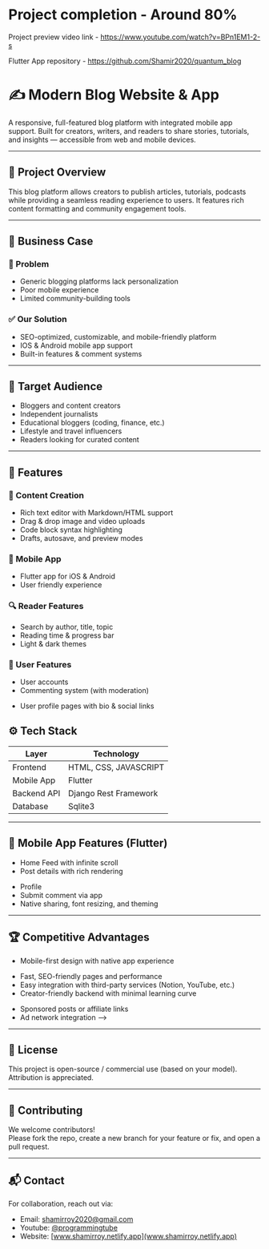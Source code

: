# Project completion - Around 80%

Project preview video link - https://www.youtube.com/watch?v=BPn1EM1-2-s

Flutter App repository - https://github.com/Shamir2020/quantum_blog

# ✍️ Modern Blog Website & App

A responsive, full-featured blog platform with integrated mobile app support. Built for creators, writers, and readers to share stories, tutorials, and insights — accessible from web and mobile devices.

---

## 📘 Project Overview

This blog platform allows creators to publish articles, tutorials, podcasts while providing a seamless reading experience to users. It features rich content formatting and community engagement tools.

---

## 💼 Business Case

### 🎯 Problem
- Generic blogging platforms lack personalization
- Poor mobile experience
- Limited community-building tools

### ✅ Our Solution
- SEO-optimized, customizable, and mobile-friendly platform
- IOS & Android mobile app support
- Built-in features & comment systems

---

## 👥 Target Audience

- Bloggers and content creators
- Independent journalists
- Educational bloggers (coding, finance, etc.)
- Lifestyle and travel influencers
- Readers looking for curated content

---

## 🌟 Features

### 📝 Content Creation
- Rich text editor with Markdown/HTML support
- Drag & drop image and video uploads
- Code block syntax highlighting
- Drafts, autosave, and preview modes

### 📱 Mobile App
- Flutter app for iOS & Android
- User friendly experience
<!-- - Push notifications for new posts
- Offline reading mode
- Bookmarking & reading list -->

### 🔍 Reader Features
<!-- - Category & tag filters -->
- Search by author, title, topic
- Reading time & progress bar
- Light & dark themes

### 👤 User Features
- User accounts
- Commenting system (with moderation)
<!-- - Like, share, and bookmark posts -->
- User profile pages with bio & social links

<!-- ### 🛠 Admin Dashboard
- Post scheduling
- User management (roles: admin, editor, author)
- Analytics (views, likes, comments, traffic)
- SEO meta tags, slug editing, and social preview -->

<!-- ### 💸 Monetization
- Paid subscription system (Stripe/PayPal)
- Donate button (BuyMeACoffee, Patreon)
- Ad banner support (AdSense or custom)

--- -->

## ⚙️ Tech Stack

| Layer        | Technology                          |
|--------------|-------------------------------------|
| Frontend     | HTML, CSS, JAVASCRIPT               |
| Mobile App   | Flutter                             |
| Backend API  | Django Rest Framework               |
| Database     | Sqlite3                             |

---

## 📱 Mobile App Features (Flutter)

- Home Feed with infinite scroll
- Post details with rich rendering
<!-- - Notifications for subscribed topics -->
- Profile 
- Submit comment via app
- Native sharing, font resizing, and theming

---


## 🏆 Competitive Advantages

- Mobile-first design with native app experience
<!-- - Built-in tools for monetization and audience growth -->
- Fast, SEO-friendly pages and performance
- Easy integration with third-party services (Notion, YouTube, etc.)
- Creator-friendly backend with minimal learning curve

<!-- ---

## 💰 Monetization Strategy

<!-- - Subscription-based content (premium articles) -->
<!-- - Donations from readers -->
- Sponsored posts or affiliate links
- Ad network integration -->

---

## 📣 License

This project is open-source / commercial use (based on your model). Attribution is appreciated.

---

## 🙌 Contributing

We welcome contributors!  
Please fork the repo, create a new branch for your feature or fix, and open a pull request.

---

## 📬 Contact

For collaboration, reach out via:
- Email: shamirroy2020@gmail.com
- Youtube: [@programmingtube](https://www.youtube.com/@programmingtube6961)
- Website: [www.shamirroy.netlify.app](www.shamirroy.netlify.app)

